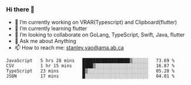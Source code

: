 ### Hi there 👋

- 🔭 I’m currently working on VRAR(Typescript) and Clipboard(flutter) 
- 🌱 I’m currently learning flutter
- 👯 I’m looking to collaborate on GoLang, TypeScript, Swift, Java, flutter
- 💬 Ask me about Anything
- 📫 How to reach me: stanley.yao@ama.ab.ca


<!--START_SECTION:waka-->
```text
JavaScript   5 hrs 28 mins   ██████████████████▒░░░░░░   73.69 % 
CSV          1 hr 15 mins    ████▒░░░░░░░░░░░░░░░░░░░░   16.87 % 
TypeScript   23 mins         █▒░░░░░░░░░░░░░░░░░░░░░░░   05.28 % 
JSON         17 mins         █░░░░░░░░░░░░░░░░░░░░░░░░   04.01 % 
```
<!--END_SECTION:waka-->

